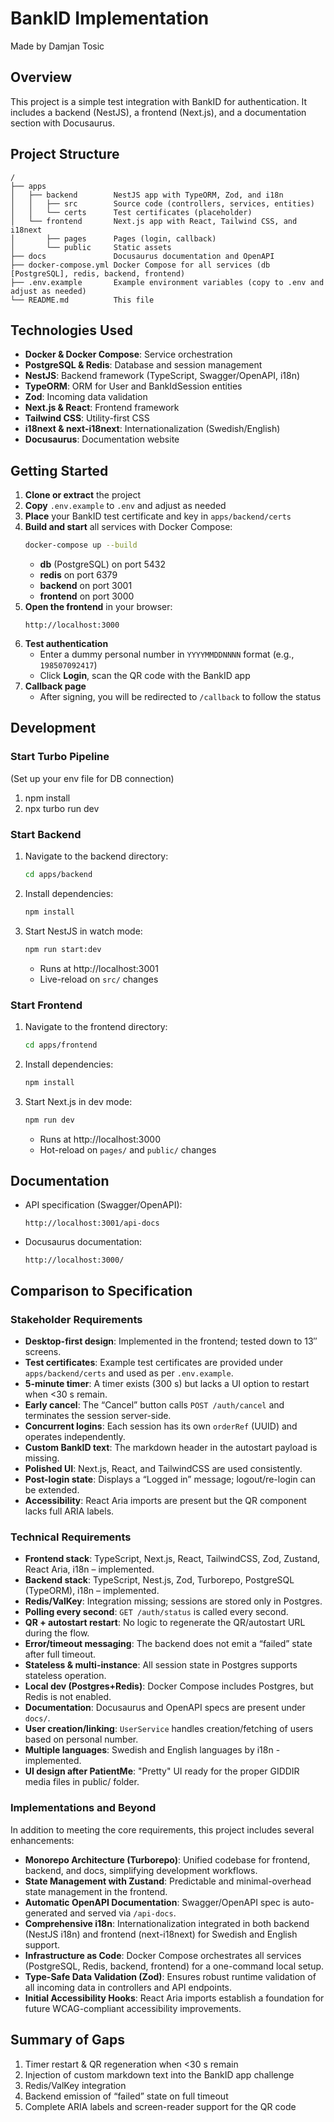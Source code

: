 # BankID Implementation
Made by Damjan Tosic

## Overview
This project is a simple test integration with BankID for authentication. It includes a backend (NestJS), a frontend (Next.js), and a documentation section with Docusaurus.

## Project Structure
```
/
├── apps
│   ├── backend        NestJS app with TypeORM, Zod, and i18n
│   │   ├── src        Source code (controllers, services, entities)
│   │   └── certs      Test certificates (placeholder)
│   └── frontend       Next.js app with React, Tailwind CSS, and i18next
│       ├── pages      Pages (login, callback)
│       └── public     Static assets
├── docs               Docusaurus documentation and OpenAPI
├── docker-compose.yml Docker Compose for all services (db [PostgreSQL], redis, backend, frontend)
├── .env.example       Example environment variables (copy to .env and adjust as needed)
└── README.md          This file
```

## Technologies Used
- **Docker & Docker Compose**: Service orchestration
- **PostgreSQL & Redis**: Database and session management
- **NestJS**: Backend framework (TypeScript, Swagger/OpenAPI, i18n)
- **TypeORM**: ORM for User and BankIdSession entities
- **Zod**: Incoming data validation
- **Next.js & React**: Frontend framework
- **Tailwind CSS**: Utility-first CSS
- **i18next & next-i18next**: Internationalization (Swedish/English)
- **Docusaurus**: Documentation website

## Getting Started
1. **Clone or extract** the project
2. **Copy** `.env.example` to `.env` and adjust as needed
3. **Place** your BankID test certificate and key in `apps/backend/certs`
4. **Build and start** all services with Docker Compose:
   ```bash
   docker-compose up --build
   ```
   - **db** (PostgreSQL) on port 5432
   - **redis** on port 6379
   - **backend** on port 3001
   - **frontend** on port 3000
5. **Open the frontend** in your browser:
   ```
   http://localhost:3000
   ```
6. **Test authentication**
   - Enter a dummy personal number in `YYYYMMDDNNNN` format (e.g., `198507092417`)
   - Click **Login**, scan the QR code with the BankID app
7. **Callback page**
   - After signing, you will be redirected to `/callback` to follow the status

## Development

### Start Turbo Pipeline

(Set up your env file for DB connection)

1. npm install
2. npx turbo run dev

### Start Backend
1. Navigate to the backend directory:
   ```bash
   cd apps/backend
   ```
2. Install dependencies:
   ```bash
   npm install
   ```
3. Start NestJS in watch mode:
   ```bash
   npm run start:dev
   ```
   - Runs at http://localhost:3001
   - Live-reload on `src/` changes

### Start Frontend
1. Navigate to the frontend directory:
   ```bash
   cd apps/frontend
   ```
2. Install dependencies:
   ```bash
   npm install
   ```
3. Start Next.js in dev mode:
   ```bash
   npm run dev
   ```
   - Runs at http://localhost:3000
   - Hot-reload on `pages/` and `public/` changes

## Documentation
- API specification (Swagger/OpenAPI):
  ```
  http://localhost:3001/api-docs
  ```
- Docusaurus documentation:
  ```
  http://localhost:3000/
  ```

## Comparison to Specification

### Stakeholder Requirements
- **Desktop-first design**: Implemented in the frontend; tested down to 13″ screens.
- **Test certificates**: Example test certificates are provided under `apps/backend/certs` and used as per `.env.example`.
- **5-minute timer**: A timer exists (300 s) but lacks a UI option to restart when <30 s remain.
- **Early cancel**: The “Cancel” button calls `POST /auth/cancel` and terminates the session server-side.
- **Concurrent logins**: Each session has its own `orderRef` (UUID) and operates independently.
- **Custom BankID text**: The markdown header in the autostart payload is missing.
- **Polished UI**: Next.js, React, and TailwindCSS are used consistently.
- **Post-login state**: Displays a “Logged in” message; logout/re-login can be extended.
- **Accessibility**: React Aria imports are present but the QR component lacks full ARIA labels.

### Technical Requirements
- **Frontend stack**: TypeScript, Next.js, React, TailwindCSS, Zod, Zustand, React Aria, i18n – implemented.
- **Backend stack**: TypeScript, Nest.js, Zod, Turborepo, PostgreSQL (TypeORM), i18n – implemented.
- **Redis/ValKey**: Integration missing; sessions are stored only in Postgres.
- **Polling every second**: `GET /auth/status` is called every second.
- **QR + autostart restart**: No logic to regenerate the QR/autostart URL during the flow.
- **Error/timeout messaging**: The backend does not emit a “failed” state after full timeout.
- **Stateless & multi-instance**: All session state in Postgres supports stateless operation.
- **Local dev (Postgres+Redis)**: Docker Compose includes Postgres, but Redis is not enabled.
- **Documentation**: Docusaurus and OpenAPI specs are present under `docs/`.
- **User creation/linking**: `UserService` handles creation/fetching of users based on personal number.
- **Multiple languages**: Swedish and English languages by i18n - implemented.
- **UI design after PatientMe**: "Pretty" UI ready for the proper GIDDIR media files in public/ folder.

### Implementations and Beyond

In addition to meeting the core requirements, this project includes several enhancements:

- **Monorepo Architecture (Turborepo)**: Unified codebase for frontend, backend, and docs, simplifying development workflows.
- **State Management with Zustand**: Predictable and minimal-overhead state management in the frontend.
- **Automatic OpenAPI Documentation**: Swagger/OpenAPI spec is auto-generated and served via `/api-docs`.
- **Comprehensive i18n**: Internationalization integrated in both backend (NestJS i18n) and frontend (next-i18next) for Swedish and English support.
- **Infrastructure as Code**: Docker Compose orchestrates all services (PostgreSQL, Redis, backend, frontend) for a one-command local setup.
- **Type-Safe Data Validation (Zod)**: Ensures robust runtime validation of all incoming data in controllers and API endpoints.
- **Initial Accessibility Hooks**: React Aria imports establish a foundation for future WCAG-compliant accessibility improvements.

## Summary of Gaps
1. Timer restart & QR regeneration when <30 s remain
2. Injection of custom markdown text into the BankID app challenge
3. Redis/ValKey integration
4. Backend emission of “failed” state on full timeout
5. Complete ARIA labels and screen-reader support for the QR code
